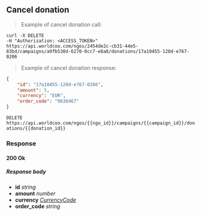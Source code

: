 ## Cancel donation

> Example of cancel donation call:

```shell
curl -X DELETE
-H "Authorization: <ACCESS_TOKEN>"
https://api.worldcoo.com/ngos/2454de2c-cb31-44e5-83bd/campaigns/a9fb530d-6270-0cc7-e8a8/donations/17a10455-120d-e767-0206
```

> Example of cancel donation response:

```json
{
    "id": "17a10455-120d-e767-0206",
    "amount": 5,
    "currency": "EUR",
    "order_code": "9638467"
}
```

`DELETE https://api.worldcoo.com/ngos/{{ngo_id}}/campaigns/{{campaign_id}}/donations/{{donation_id}}`

### Response

#### 200 Ok

##### Response body

- **id** *string*
- **amount** *number*
- **currency** *[CurrencyCode](#currency-standar)*
- **order_code** *string*